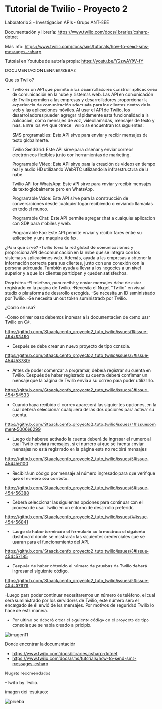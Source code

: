 # Tutorial de Twilio - Proyecto 2
Laboratorio 3 - Investigación APIs - Grupo ANT-BEE

Documentación y librería: https://www.twilio.com/docs/libraries/csharp-dotnet

Más info: https://www.twilio.com/docs/sms/tutorials/how-to-send-sms-messages-csharp

Tutorial en Youtube de autoría propia: https://youtu.be/YGzwAY9V-fY




DOCUMENTACION LENNER/SEBAS

Que es Twilio?
- Twilio es un API que permite a los desarrolladores construir aplicaciones de comunicación en la nube y sistemas web.  Las API en comunicación de Twilio permiten a las empresas y desarrolladores proporcionar la experiencia de comunicación adecuada para los clientes dentro de la web y las aplicaciones móviles. Al usar el API de Twilio, los desarrolladores pueden agregar rápidamente esta funcionalidad a la aplicación, como mensajes de voz, videollamadas, mensajes de texto y más. Entre los API que ofrece Twilio se encuentran los siguientes: 

  SMS programables: Este API sirve para enviar y recibir mensajes de texto globalmente.

  Twilio SendGrid: Este API sirve para diseñar y enviar correos electrónicos flexibles junto con herramientas de marketing.

  Programable Video: Este API sirve para la creación de videos en tiempo real y audio HD utilizando WebRTC utilizando la infraestructura    de la nube.

  Twilio API for WhatsApp: Este API sirve para enviar y recibir mensajes de texto globalmente pero en WhatsApp.

  Programable Voice: Este API sirve para la construcción de conversaciones desde cualquier logar recibiendo o enviando llamadas en todo   el mundo.

  Programable Chat: Este API permite agregar chat a cualquier aplicacion con SDK para mobiles y web.

  Programable Fax: Este API permite enviar y recibir faxes entre su aplicacion y una maquina de fax.

¿Para qué sirve?
-Twilio toma la red global de comunicaciones y proporciona API de comunicación en la nube que se integra con los sistemas y aplicaciones web. Además, ayuda a las empresas a obtener la información correcta para sus clientes, junto con una conexión con la persona adecuada. También ayuda a llevar a los negocios a un nivel superior y a que los clientes participen y queden satisfechos.

Requisitos
-El telefono, para recibir y enviar mensajes debe de estar registrado en la pagina de Twilio.
-Necesita el Nuget "Twilio" en visual studio o plataforma de desarollo escogida.
-Se necesita un ID suministrado por Twilio.
-Se necesita un out token suministrado por Twilio.

¿Cómo se usa?

-Como primer paso debemos ingresar a la documentación de cómo usar Twilio en C#.

https://github.com/iStaack/cenfo_proyecto2_tuto_twilio/issues/1#issue-454453450

- Después se debe crear un nuevo proyecto de tipo consola.

https://github.com/iStaack/cenfo_proyecto2_tuto_twilio/issues/2#issue-454453780}

- Antes de poder comenzar a programar, deberá registrar su cuenta en Twilio. Después de haber registrado su cuenta deberá confirmar un mensaje que la página de Twilio envía a su correo para poder utilizarlo.

https://github.com/iStaack/cenfo_proyecto2_tuto_twilio/issues/3#issue-454454533

- Cuando haya recibido el correo aparecerá las siguientes opciones, en la cual deberá seleccionar cualquiera de las dos opciones para activar su cuenta.

https://github.com/iStaack/cenfo_proyecto2_tuto_twilio/issues/4#issuecomment-500666299

- Luego de haberse activado la cuenta deberá de ingresar el numero al cual Twilio enviará mensajes, si el numero al que se intenta enviar mensajes no está registrado en la página este no recibirá mensajes.

https://github.com/iStaack/cenfo_proyecto2_tuto_twilio/issues/5#issue-454456100

- Recibirá un código por mensaje al número ingresado para que verifique que el numero sea correcto.

https://github.com/iStaack/cenfo_proyecto2_tuto_twilio/issues/6#issue-454456388

- Deberá seleccionar las siguientes opciones para continuar con el proceso de usar Twilio en un entorno de desarrollo preferido.

https://github.com/iStaack/cenfo_proyecto2_tuto_twilio/issues/7#issue-454456841

- Luego de haber terminado el formulario se le mostrara el siguiente dashboard donde se mostrarán las siguientes credenciales que se usaran para el funcionamiento del API.

https://github.com/iStaack/cenfo_proyecto2_tuto_twilio/issues/8#issue-454457185

- Después de haber obtenido el número de pruebas de Twilio deberá ingresar el siguiente código.

https://github.com/iStaack/cenfo_proyecto2_tuto_twilio/issues/9#issue-454457676

-Luego para poder continuar necesitaremos un número de teléfono, el cual será suministrado por los servidores de Twilio, este número será el encargado de él envió de los mensajes. Por motivos de seguridad Twilio lo hace de esta manera.

- Por ultimo se deberá crear el siguiente código en el proyecto de tipo consola que se habia creado al pricipio.

![imagen11](https://user-images.githubusercontent.com/50879682/59240950-f44b4280-8bc2-11e9-85dd-0a044f5b7ea7.png)



Donde encontrar la documentación

- https://www.twilio.com/docs/libraries/csharp-dotnet
- https://www.twilio.com/docs/sms/tutorials/how-to-send-sms-messages-csharp

Nugets recomendados

-Twilio by Twilio.


Imagen del resultado:

![prueba](https://user-images.githubusercontent.com/47118987/59235571-34a0c580-8baf-11e9-8539-dda68d806f58.jpg)
